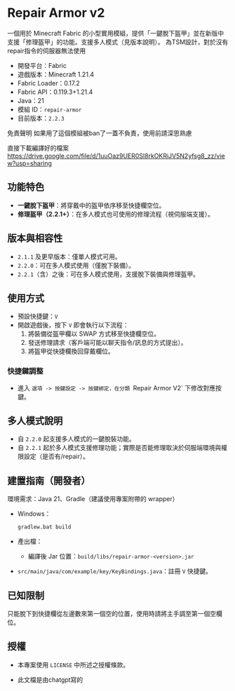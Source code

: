 # Repair Armor v2

一個用於 Minecraft Fabric 的小型實用模組，提供「一鍵脫下盔甲」並在新版中支援「修理盔甲」的功能。支援多人模式（見版本說明）。
為TSM設計，對於沒有repair指令的伺服器無法使用

- 開發平台：Fabric
- 遊戲版本：Minecraft 1.21.4
- Fabric Loader：0.17.2
- Fabric API：0.119.3+1.21.4
- Java：21
- 模組 ID：`repair-armor`
- 目前版本：`2.2.3`

免責聲明
如果用了這個模組被ban了一蓋不負責，使用前請深思熟慮

直接下載編譯好的檔案
https://drive.google.com/file/d/1uuOaz9UER0Sl8rkOKRiJV5N2yfsg8_zz/view?usp=sharing

## 功能特色
- **一鍵脫下盔甲**：將穿戴中的盔甲依序移至快捷欄空位。
- **修理盔甲（2.2.1+）**：在多人模式也可使用的修理流程（視伺服端支援）。

## 版本與相容性
- `2.1.1` 及更早版本：僅單人模式可用。
- `2.2.0`：可在多人模式使用（僅脫下裝備）。
- `2.2.1`（含）之後：可在多人模式使用，支援脫下裝備與修理盔甲。


## 使用方式
- 預設快捷鍵：`V`
- 開啟遊戲後，按下 `V` 即會執行以下流程：
  1. 將裝備從盔甲欄以 SWAP 方式移至快捷欄空位。
  2. 發送修理請求（客戶端可能以聊天指令/訊息的方式提出）。
  3. 將盔甲從快捷欄換回穿戴欄位。


### 快捷鍵調整
- 進入 `選項 -> 按鍵設定 -> 按鍵綁定，在分類 `Repair Armor V2` 下修改對應按鍵。

## 多人模式說明
- 自 `2.2.0` 起支援多人模式的一鍵脫裝功能。
- 自 `2.2.1` 起於多人模式支援修理功能；實際是否能修理取決於伺服端環境與權限設定（是否有/repair）。

## 建置指南（開發者）
環境需求：Java 21、Gradle（建議使用專案附帶的 wrapper）

- Windows：
  ```cmd
  gradlew.bat build
  ```
- 產出檔：
  - 編譯後 Jar 位置：`build/libs/repair-armor-<version>.jar`


- `src/main/java/com/example/key/KeyBindings.java`：註冊 `V` 快捷鍵。


## 已知限制
只能脫下到快捷欄從左邊數來第一個空的位置，使用時請將主手調至第一個空欄位。

## 授權
- 本專案使用 `LICENSE` 中所述之授權條款。

- 此文檔是由chatgpt寫的



